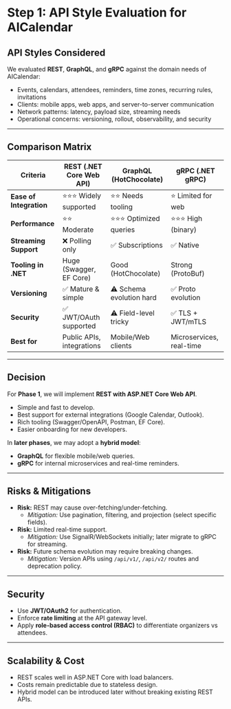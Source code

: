 # Step 1: API Style Evaluation for AICalendar

## API Styles Considered
We evaluated **REST**, **GraphQL**, and **gRPC** against the domain needs of AICalendar:  
- Events, calendars, attendees, reminders, time zones, recurring rules, invitations  
- Clients: mobile apps, web apps, and server-to-server communication  
- Network patterns: latency, payload size, streaming needs  
- Operational concerns: versioning, rollout, observability, and security  

---

## Comparison Matrix

| Criteria                  | REST (.NET Core Web API) | GraphQL (HotChocolate)  | gRPC (.NET gRPC) |
|---------------------------|--------------------------|--------------------------|------------------|
| **Ease of Integration**   | ⭐⭐⭐ Widely supported    | ⭐⭐ Needs tooling        | ⭐ Limited for web |
| **Performance**           | ⭐⭐ Moderate             | ⭐⭐⭐ Optimized queries   | ⭐⭐⭐ High (binary) |
| **Streaming Support**     | ❌ Polling only          | ✅ Subscriptions        | ✅ Native |
| **Tooling in .NET**       | Huge (Swagger, EF Core) | Good (HotChocolate)     | Strong (ProtoBuf) |
| **Versioning**            | ✅ Mature & simple       | ⚠️ Schema evolution hard| ✅ Proto evolution |
| **Security**              | ✅ JWT/OAuth supported   | ⚠️ Field-level tricky   | ✅ TLS + JWT/mTLS |
| **Best for**              | Public APIs, integrations| Mobile/Web clients      | Microservices, real-time |

---

## Decision
For **Phase 1**, we will implement **REST with ASP.NET Core Web API**.  
- Simple and fast to develop.  
- Best support for external integrations (Google Calendar, Outlook).  
- Rich tooling (Swagger/OpenAPI, Postman, EF Core).  
- Easier onboarding for new developers.  

In **later phases**, we may adopt a **hybrid model**:  
- **GraphQL** for flexible mobile/web queries.  
- **gRPC** for internal microservices and real-time reminders.  

---

## Risks & Mitigations
- **Risk:** REST may cause over-fetching/under-fetching.  
  - *Mitigation:* Use pagination, filtering, and projection (select specific fields).  
- **Risk:** Limited real-time support.  
  - *Mitigation:* Use SignalR/WebSockets initially; later migrate to gRPC for streaming.  
- **Risk:** Future schema evolution may require breaking changes.  
  - *Mitigation:* Version APIs using `/api/v1/`, `/api/v2/` routes and deprecation policy.  

---

## Security
- Use **JWT/OAuth2** for authentication.  
- Enforce **rate limiting** at the API gateway level.  
- Apply **role-based access control (RBAC)** to differentiate organizers vs attendees.  

---

## Scalability & Cost
- REST scales well in ASP.NET Core with load balancers.  
- Costs remain predictable due to stateless design.  
- Hybrid model can be introduced later without breaking existing REST APIs.

